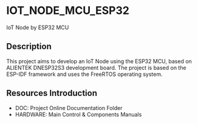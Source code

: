 # IOT_NODE_MCU_ESP32
IoT Node by ESP32 MCU

## Description

This project aims to develop an IoT Node using the ESP32 MCU, based on ALIENTEK DNESP32S3 development board. The project is based on the ESP-IDF framework and uses the FreeRTOS operating system.

## Resources Introduction

- DOC: Project Online Documentation Folder
- HARDWARE: Main Control & Components Manuals
